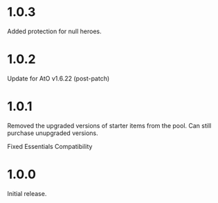 # 1.0.3

Added protection for null heroes.

# 1.0.2

Update for AtO v1.6.22 (post-patch)

# 1.0.1

Removed the upgraded versions of starter items from the pool. Can still purchase unupgraded versions.

Fixed Essentials Compatibility

# 1.0.0

Initial release.
